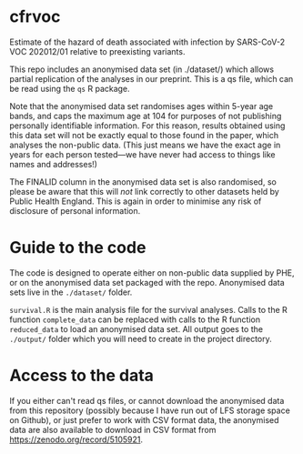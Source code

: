 # cfrvoc

Estimate of the hazard of death associated with infection by SARS-CoV-2 VOC 202012/01 relative to preexisting variants.

This repo includes an anonymised data set (in ./dataset/) which allows partial replication of the analyses in our preprint. This
is a qs file, which can be read using the `qs` R package.

Note that the anonymised data set randomises ages within 5-year age bands, and caps the maximum age at 104 for purposes of not 
publishing personally identifiable information. For this reason, results obtained using this data set will not be exactly 
equal to those found in the paper, which analyses the non-public data. (This just means we have the exact age in years
for each person tested—we have never had access to things like names and addresses!)

The FINALID column in the anonymised data set is also randomised, so please be aware that this will *not* link correctly to other 
datasets held by Public Health England. This is again in order to minimise any risk of disclosure of personal information.

# Guide to the code

The code is designed to operate either on non-public data supplied by PHE, or on the anonymised data set packaged with the repo.
Anonymised data sets live in the `./dataset/` folder.

`survival.R` is the main analysis file for the survival analyses. Calls to the R function `complete_data` can be replaced with 
calls to the R function `reduced_data` to load an anonymised data set. All output goes to the `./output/` folder which you will 
need to create in the project directory.

# Access to the data

If you either can't read qs files, or cannot download the anonymised data from this repository (possibly because I have run out 
of LFS storage space on Github), or just prefer to work with CSV format data, the anonymised data are also available to download 
in CSV format from https://zenodo.org/record/5105921.
